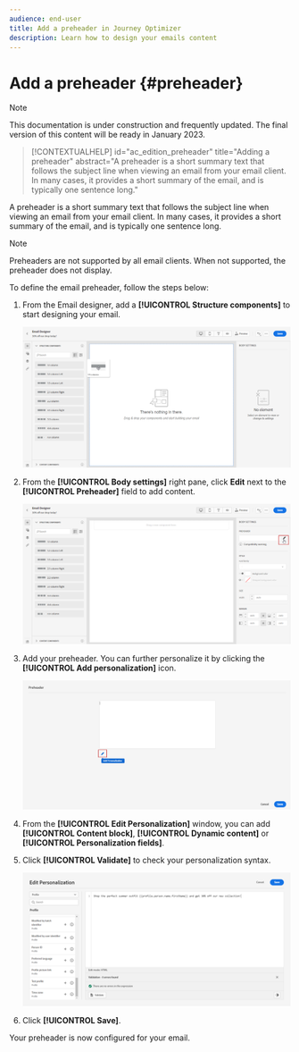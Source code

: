 ```yaml
---
audience: end-user
title: Add a preheader in Journey Optimizer
description: Learn how to design your emails content
---
```


# Add a preheader {#preheader}

>[!NOTE]
>
>This documentation is under construction and frequently updated. The final version of this content will be ready in January 2023.

>[!CONTEXTUALHELP]
>id="ac_edition_preheader"
>title="Adding a preheader"
>abstract="A preheader is a short summary text that follows the subject line when viewing an email from your email client. In many cases, it provides a short summary of the email, and is typically one sentence long."


A preheader is a short summary text that follows the subject line when viewing an email from your email client. In many cases, it provides a short summary of the email, and is typically one sentence long. 

>[!NOTE]
>
>Preheaders are not supported by all email clients. When not supported, the preheader does not display.

To define the email preheader, follow the steps below:

1. From the Email designer, add a **[!UICONTROL Structure components]** to start designing your email.

    ![](assets/preheader_1.png)

1. From the **[!UICONTROL Body settings]** right pane, click **Edit** next to the **[!UICONTROL Preheader]** field to add content.

    ![](assets/preheader_2.png)

1. Add your preheader. You can further personalize it by clicking the **[!UICONTROL Add personalization]** icon.

    ![](assets/preheader_3.png)

1. From the **[!UICONTROL Edit Personalization]** window, you can add **[!UICONTROL Content block]**, **[!UICONTROL Dynamic content]** or **[!UICONTROL Personalization fields]**.

1. Click **[!UICONTROL Validate]** to check your personalization syntax.

    ![](assets/preheader_4.png)

1. Click **[!UICONTROL Save]**.

Your preheader is now configured for your email.
